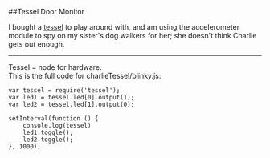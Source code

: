 ##Tessel Door Monitor

I bought a [tessel] to play around with, and am using the accelerometer module to spy on my sister's dog walkers for her; she doesn't think Charlie gets out enough.  

---
Tessel = node for hardware.  
This is the full code for charlieTessel/blinky.js:

```
var tessel = require('tessel');
var led1 = tessel.led[0].output(1);
var led2 = tessel.led[1].output(0);

setInterval(function () {
    console.log(tessel)
    led1.toggle();
    led2.toggle();
}, 1000);
```


[tessel]:https://tessel.io/

